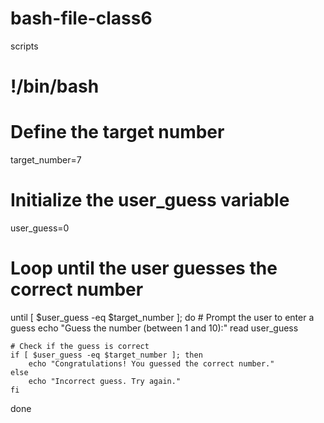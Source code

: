 # bash-file-class6
scripts
# !/bin/bash

# Define the target number
target_number=7

# Initialize the user_guess variable
user_guess=0

# Loop until the user guesses the correct number
until [ $user_guess -eq $target_number ]; do
    # Prompt the user to enter a guess
    echo "Guess the number (between 1 and 10):"
    read user_guess

    # Check if the guess is correct
    if [ $user_guess -eq $target_number ]; then
        echo "Congratulations! You guessed the correct number."
    else
        echo "Incorrect guess. Try again."
    fi
done

